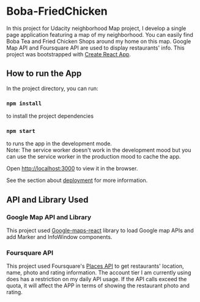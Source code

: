 # Boba-FriedChicken

In this project for Udacity neighborhood Map project, I develop a single page application featuring a map of my neighborhood. You can easily find Boba Tea and Fried Chicken Shops around my home on this map. Google Map API and Foursquare API are used to display restaurants' info.
This project was bootstrapped with [Create React App](https://github.com/facebook/create-react-app).

## How to run the App

In the project directory, you can run:
### `npm install`
to install the project dependencies
### `npm start`
to runs the app in the development mode.<br>
Note: The service worker doesn't work in the development mood but you can use the service worker in the production mood to cache the app.

Open [http://localhost:3000](http://localhost:3000) to view it in the browser.

See the section about [deployment](https://facebook.github.io/create-react-app/docs/deployment) for more information.

## API and Library Used

### Google Map API and Library

This project used [Google-maps-react](https://github.com/fullstackreact/google-maps-react#marker) library to load Google map APIs and add Marker and InfoWindow components.

### Foursquare API

This project used Foursquare's [Places API](https://developer.foursquare.com/docs/api) to get restaurants' location, name, photo and rating information. The account tier I am currently using does has a restriction on my daily API usage. If the API calls exceed the quota, it will affect the APP in terms of showing the restaurant photo and rating.
